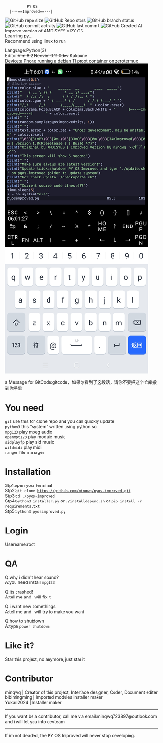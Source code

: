               PY OS             
      |---==Improved==---|      
![GitHub repo size](https://img.shields.io/github/repo-size/minqwq/pyos-improved)
![GitHub Repo stars](https://img.shields.io/github/stars/minqwq/pyos-improved?style=flat)
![GitHub branch status](https://img.shields.io/github/checks-status/minqwq/pyos-improved/main)
![GitHub commit activity](https://img.shields.io/github/commit-activity/t/minqwq/pyos-improved)
![GitHub last commit](https://img.shields.io/github/last-commit/minqwq/pyos-improved)
![GitHub Created At](https://img.shields.io/github/created-at/minqwq/pyos-improved)  
Improve version of AMDISYES's PY OS  
Learning py...  
Recommend using linux to run  

Language:Python(3)  
Editor:<s>Vim 8.2</s> <s>Neovim 0.11.0dev</s> Kakoune  
Device:a Phone running a debian 11 proot container on zerotermux  
![Screenshot](/.images4readme/Screenshot_2024-07-09-06-01-27-802_com.termux.jpg)
  
a Message for GitCode:gitcode，如果你看到了这段话，请你不要把这个仓库搬到你手里
# You need
<code>git</code> use this for clone repo and you can quickly update  
<code>python3</code> this "system" written using python so  
<code>mpg123</code> play mpeg audio  
<code>openmpt123</code> play module music  
<code>sidplayfp</code> play sid music  
<code>wildmidi</code> play midi  
<code>ranger</code> file manager
# Installation
Stp1:open your terminal  
Stp2:<code>git clone https://github.com/minqwq/pyos-improved.git</code>  
Stp3:<code>cd ./pyos-improved</code>  
Stp4:<code>python3 installer.py</code> or <code>./installdepend.sh</code> or <code>pip install -r requirements.txt</code>  
Stp5:<code>python3 pyosimproved.py</code>  
# Login
Username:root
# QA
Q:why i didn't hear sound?  
A:you need install <code>mpg123</code>  

Q:its crashed!  
A:tell me and i will fix it  

Q:i want new somethings  
A:tell me and i will try to make you want  
  
Q:how to shutdown  
A:type <code>power shutdown</code>
# Like it?
Star this project, no anymore, just star it
# Contributor
minqwq | Creator of this project, Interface designer, Coder, Document editer  
bibimingming | Imported modules installer maker   
Yukari2024 | Installer maker
<hr />
<p>If you want be a contributor, call me via email:minqwq723897@outlook.com and i will let you into devteam.</p>
</a>
<hr />
  
If im not deaded, the PY OS Improved will never stop developing.
